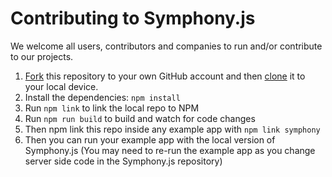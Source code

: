 # Contributing to Symphony.js

We welcome all users, contributors and companies to run and/or contribute to our projects.

1. [Fork](https://help.github.com/articles/fork-a-repo/) this repository to your own GitHub account and then [clone](https://help.github.com/articles/cloning-a-repository/) it to your local device.
2. Install the dependencies: `npm install`
3. Run `npm link` to link the local repo to NPM
4. Run `npm run build` to build and watch for code changes
5. Then npm link this repo inside any example app with `npm link symphony`
6. Then you can run your example app with the local version of Symphony.js (You may need to re-run the example app as you change server side code in the Symphony.js repository)
